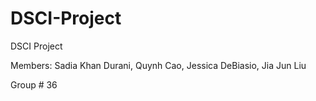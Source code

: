 # DSCI-Project

DSCI Project

Members: Sadia Khan Durani, Quynh Cao, Jessica DeBiasio, Jia Jun Liu

Group # 36